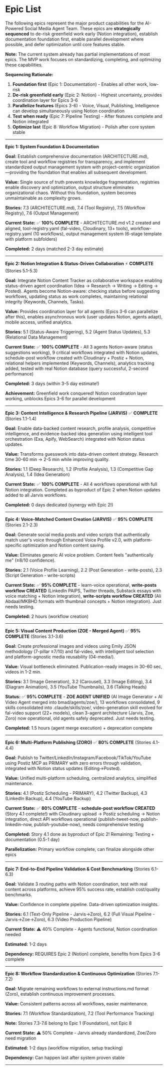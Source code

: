 # Epic List

The following epics represent the major product capabilities for the AI-Powered Social Media Agent Team. These epics are **strategically sequenced** to de-risk greenfield work early (Notion integration), establish documentation foundation first, enable parallel development where possible, and defer optimization until core features stable.

**Note:** The current system already has partial implementations of most epics. The MVP work focuses on standardizing, completing, and optimizing these capabilities.

**Sequencing Rationale:**
1. **Foundation first** (Epic 1: Documentation) - Enables all other work, low-risk
2. **De-risk greenfield early** (Epic 2: Notion) - Highest uncertainty, provides coordination layer for Epics 3-6
3. **Parallelize features** (Epics 3-6) - Voice, Visual, Publishing, Intelligence can develop simultaneously using Notion coordination
4. **Test when ready** (Epic 7: Pipeline Testing) - After features complete and Notion integrated
5. **Optimize last** (Epic 8: Workflow Migration) - Polish after core system stable

---

**Epic 1: System Foundation & Documentation**

**Goal:** Establish comprehensive documentation (ARCHITECTURE.md), create tool and workflow registries for transparency, and implement standardized output management system with project-centric organization—providing the foundation that enables all subsequent development.

**Value:** Single source of truth prevents knowledge fragmentation, registries enable discovery and optimization, output structure eliminates organizational chaos. Without this foundation, system becomes unmaintainable as complexity grows.

**Stories:** 7.3 (ARCHITECTURE.md), 7.4 (Tool Registry), 7.5 (Workflow Registry), 7.6 (Output Management)

**Current State:** ✅ **100% COMPLETE** - ARCHITECTURE.md v1.2 created and aligned, tool-registry.yaml (fal-video, Cloudinary, 13+ tools), workflow-registry.yaml (10 workflows), output management system (6-stage template with platform subfolders)

**Completed:** 2 days (matched 2-3 day estimate)

---

**Epic 2: Notion Integration & Status-Driven Collaboration** ⚡ **COMPLETE** (Stories 5.1-5.3)

**Goal:** Integrate Notion Content Tracker as collaborative workspace enabling status-driven agent coordination (Idea → Research → Writing → Editing → Posted). Agents become Notion-aware: checking status before suggesting workflows, updating status as work completes, maintaining relational integrity (Keywords, Channels, Tasks).

**Value:** Provides coordination layer for all agents (Epics 3-6 can parallelize after this), enables asynchronous work (user updates Notion, agents adapt), mobile access, unified analytics.

**Stories:** 5.1 (Status-Aware Triggering), 5.2 (Agent Status Updates), 5.3 (Relational Data Management)

**Current State:** ✅ **100% COMPLETE** - All 3 agents Notion-aware (status suggestions working), 9 critical workflows integrated with Notion updates, schedule-post workflow created with Cloudinary + Postiz + Notion, relational helpers implemented (Keywords, Channels), analytics tracking added, tested with real Notion database (query successful, 2-second performance)

**Completed:** 3 days (within 3-5 day estimate!)

**Achievement:** Greenfield work conquered! Notion coordination layer working, unblocks Epics 3-6 for parallel development

---

**Epic 3: Content Intelligence & Research Pipeline (JARVIS)** ✅ **COMPLETE** (Stories 1.1-1.4)

**Goal:** Enable data-backed content research, profile analysis, competitive intelligence, and evidence-backed idea generation using intelligent tool orchestration (Exa, Apify, WebSearch) integrated with Notion status updates.

**Value:** Transforms guesswork into data-driven content strategy. Research time 30-60 min → 2-5 min while improving quality.

**Stories:** 1.1 (Deep Research), 1.2 (Profile Analysis), 1.3 (Competitive Gap Analysis), 1.4 (Idea Generation)

**Current State:** ✅ **100% COMPLETE** - All 4 workflows operational with full Notion integration. Completed as byproduct of Epic 2 when Notion updates added to all Jarvis workflows.

**Completed:** 0 days dedicated (synergy with Epic 2!)

---

**Epic 4: Voice-Matched Content Creation (JARVIS)** ✅ **95% COMPLETE** (Stories 2.1-2.3)

**Goal:** Generate social media posts and video scripts that authentically match user's voice through Enhanced Voice Profile v2.0, with platform-specific optimization and Notion content saving.

**Value:** Eliminates generic AI voice problem. Content feels "authentically me" (≥8/10 confidence).

**Stories:** 2.1 (Voice Profile Learning), 2.2 (Post Generation - write-posts), 2.3 (Script Generation - write-scripts)

**Current State:** ✅ **95% COMPLETE** - learn-voice operational, **write-posts workflow CREATED** (LinkedIn PAIPS, Twitter threads, Substack essays with voice matching + Notion integration), **write-scripts workflow CREATED** (Ali Abdaal/MKBHD formats with thumbnail concepts + Notion integration). Just needs testing.

**Completed:** 2 hours (workflow creation)

---

**Epic 5: Visual Content Production (ZOE - Merged Agent)** ✅ **95% COMPLETE** (Stories 3.1-3.6)

**Goal:** Create professional images and videos using Emily JSON methodology (7-pillar ≥7/10) and fal-video, with intelligent tool selection and platform-agnostic media reusability (04-media/).

**Value:** Visual bottleneck eliminated. Publication-ready images in 30-60 sec, videos in 1-2 min.

**Stories:** 3.1 (Image Generation), 3.2 (Carousel), 3.3 (Image Editing), 3.4 (Diagram Animation), 3.5 (YouTube Thumbnails), 3.6 (Talking Heads)

**Status:** ✅ **95% COMPLETE** - **ZOE AGENT UNIFIED** (AI Image Generator + AI Video Agent merged into bmad/agents/zoe/), 13 workflows consolidated, 9 skills consolidated into .claude/skills/zoe/, video-generation skill evolved for fal-video support (22+ models), clean 3-agent architecture (Jarvis, Zoe, Zoro) now operational, old agents safely deprecated. Just needs testing.

**Completed:** 1.5 hours (agent merge execution) + deprecation complete

---

**Epic 6: Multi-Platform Publishing (ZORO)** ✅ **80% COMPLETE** (Stories 4.1-4.4)

**Goal:** Publish to Twitter/LinkedIn/Instagram/Facebook/TikTok/YouTube using Postiz MCP as PRIMARY with zero errors through validation, integrated with Notion status updates (Editing→Posted).

**Value:** Unified multi-platform scheduling, centralized analytics, simplified maintenance.

**Stories:** 4.1 (Postiz Scheduling - PRIMARY), 4.2 (Twitter Backup), 4.3 (LinkedIn Backup), 4.4 (YouTube Backup)

**Current State:** ✅ **80% COMPLETE** - **schedule-post workflow CREATED** (Story 4.1 complete!) with Cloudinary upload → Postiz scheduling → Notion integration, direct API workflows operational (publish-tweet-now, publish-linkedin-now, publish-youtube-now), needs comprehensive testing

**Completed:** Story 4.1 done as byproduct of Epic 2! Remaining: Testing + documentation (0.5-1 day)

**Parallelization:** Primary workflow complete, can finalize alongside other epics

---

**Epic 7: End-to-End Pipeline Validation & Cost Benchmarking** (Stories 6.1-6.3)

**Goal:** Validate 3 routing paths with Notion coordination, test with real content across platforms, achieve 95% success rate, establish cost/quality benchmarks.

**Value:** Confidence in complete pipeline. Data-driven optimization insights.

**Stories:** 6.1 (Text-Only Pipeline - Jarvis→Zoro), 6.2 (Full Visual Pipeline - Jarvis→Zoe→Zoro), 6.3 (Video Production Pipeline)

**Current State:** ⚠️ 40% Complete - Agents functional, Notion coordination needed

**Estimated:** 1-2 days

**Dependency:** REQUIRES Epic 2 (Notion) complete, benefits from Epics 3-6 complete

---

**Epic 8: Workflow Standardization & Continuous Optimization** (Stories 7.1-7.2)

**Goal:** Migrate remaining workflows to external instructions.md format (Zoro), establish continuous improvement processes.

**Value:** Consistent patterns across all workflows, easier maintenance.

**Stories:** 7.1 (Workflow Standardization), 7.2 (Tool Performance Tracking)

**Note:** Stories 7.3-7.6 belong to Epic 1 (Foundation), not Epic 8

**Current State:** ⚠️ 50% Complete - Jarvis already standardized, Zoe/Zoro need migration

**Estimated:** 1-2 days (workflow migration, setup tracking)

**Dependency:** Can happen last after system proven stable

---
